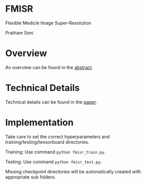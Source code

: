# FMISR
Flexible Medicle Image Super-Resolution

Pratham Soni
# Overview
An overview can be found in the [abstract](Abstract.pdf).

# Technical Details
Technical details can be found in the [paper](Paper.pdf).

# Implementation
Take care to set the correct hyperparameters and training/testing/tensorboard directories.

Training: Use command `python fmisr_train.py`.

Testing: Use command `python fmisr_test.py`.

Missing checkpoint directories will be automatically created with appropriate sub folders.

